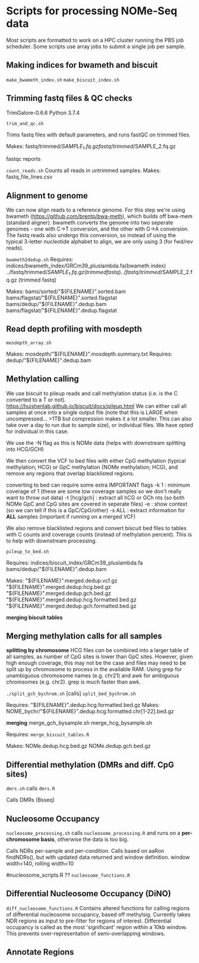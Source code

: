 # Scripts for processing NOMe-Seq data

Most scripts are formatted to work on a HPC cluster running the PBS job scheduler.
Some scripts use array jobs to submit a single job per sample.

## Making indices for bwameth and biscuit

`make_bwameth_index.sh`
`make_biscuit_index.sh`

## Trimming fastq files & QC checks
TrimGalore-0.6.6
Python 3.7.4

`trim_and_qc.sh`

Trims fastq files with default parameters, and runs fastQC on trimmed files.

Makes:
fastq/trimmed/$SAMPLE_1.fq.gz
fastq/trimmed/$SAMPLE_2.fq.gz

fastqc reports

`count_reads.sh`
Counts all reads in untrimmed samples.
Makes:
fastq_file_lines.csv

## Alignment to genome
We can now align reads to a reference genome. For this step we're using bwameth (https://github.com/brentp/bwa-meth), which builds off bwa-mem (standard aligner). bwameth converts the genome into two seperate genomes - one with C->T conversion, and the other with G->A conversion. The fastq reads also undergo this conversion, so instead of using the typical 3-letter nucleotide alphabet to align, we are only using 3 (for fwd/rev reads).

`bwameth2dedup.sh`
Requires:
indices/bwameth_index/GRCm39_pluslambda.fa(bwameth index)
../fastq/trimmed/$SAMPLE_1.fq.gz (trimmed fastq)
../fastq/trimmed/$SAMPLE_2.fq.gz (trimmed fastq)

Makes:
bams/sorted/"${FILENAME}".sorted.bam
bams/flagstat/"${FILENAME}".sorted.flagstat
bams/dedup/"${FILENAME}".dedup.bam
bams/flagstat/"${FILENAME}".dedup.flagstat


## Read depth profiling with mosdepth

`mosdepth_array.sh`

Makes:
mosdepth/"${FILENAME}".mosdepth.summary.txt
Requires:
dedup/"${FILENAME}".dedup.bam

## Methylation calling
We use biscuit to pileup reads and call methylation status (i.e. is the C converted to a T or not).
https://huishenlab.github.io/biscuit/docs/pileup.html
We can either call all samples at once into a single output file (note that this is LARGE when uncompressed... >1TB but compression makes it a lot smaller. This can also take over a day to run due to sample size), or individual files. We have opted for individual in this case.

We use the -N flag as this is NOMe data (helps with downstream splitting into HCG/GCH)

We then convert the VCF to bed files with either CpG methylation (typical methylation; HCG) or GpC methylation (NOMe methylation; HCG), and remove any regions that overlap blacklisted regions.

converting to bed can require some extra IMPORTANT flags
-k 1 : minimum coverage of 1 (these are some low coverage samples so we don't really want to throw out data)
-t [hcg/gch] : extract all hCG or GCh nts (so both NOMe GpC and CpG sites are covered in seperate files)
-e : show context (so we can tell if this is a GpC/CpG/other)
-s ALL : extract information for **ALL** samples (important if running on a merged VCF)

We also remove blacklisted regions and convert biscuit bed files to tables with C counts and coverage counts (instead of methylation percent). This is to help with downstream processing.

`pileup_to_bed.sh`

Requires:
indices/biscuit_index/GRCm39_pluslambda.fa
bams/dedup/"${FILENAME}".dedup.bam

Makes:
"${FILENAME}".merged.dedup.vcf.gz
"${FILENAME}".merged.dedup.hcg.bed.gz
"${FILENAME}".merged.dedup.gch.bed.gz
"${FILENAME}".merged.dedup.hcg.formatted.bed.gz
"${FILENAME}".merged.dedup.gch.formatted.bed.gz

**merging biscuit tables**

## Merging methylation calls for all samples
**splitting by chromosome**
HCG files *can* be combined into a larger table of all samples, as number of CpG sites is lower than GpC sites. However, given high enough coverage, this may not be the case and files may need to be split up by chromosome to process in the available RAM.
Using grep for unambiguous chromosome names (e.g. chr21) and awk for ambiguous chromsomes (e.g. chr2). grep is much faster than awk.

`./split_gch_bychrom.sh`
[calls] `split_bed_bychrom.sh`

Requires:
"${FILENAME}".dedup.hcg.formatted.bed.gz
Makes:
NOME_bychr/"${FILENAME}".dedup.hcg.formatted.chr[1-22].bed.gz

**merging**
merge_gch_bysample.sh
merge_hcg_bysample.sh


Requires:
`merge_biscuit_tables.R`

Makes:
NOMe.dedup.hcg.bed.gz
NOMe.dedup.gch.bed.gz


## Differential methylation (DMRs and diff. CpG sites)
`dmrs.sh`
calls
`dmrs.R`

Calls DMRs (Bsseq)



## Nucleosome Occupancy

`nucleosome_processing.sh`
calls
`nucleosome_processing.R`
and runs on a **per-chromosome basis**, otherwise the data is too big.

Calls NDRs per-sample and per-condition.
Calls based on aaRon findNDRs(), but with updated data returned and window definition.
window width=140, rolling width=10

#nucleosome_scripts.R ??
`nucleosome_functions.R`

## Differential Nucleosome Occupancy (DiNO)
`diff_nucleosome_functions.R`
Contains altered functions for calling regions of differential nucleosome occupancy, based off methylsig.
Currently takes NDR regions as input to pre-filter for regions of interest.
Differential occupancy is called as the most 'significant' region within a 10kb window. This prevents over-representation of semi-overlapping windows.




## Annotate Regions
